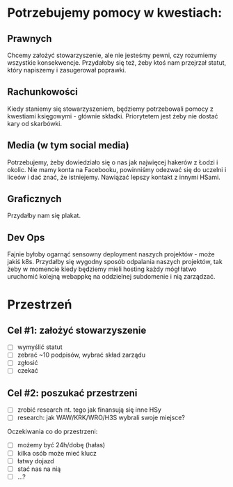 # Potrzebujemy pomocy w kwestiach:

## Prawnych

Chcemy założyć stowarzyszenie, ale nie jesteśmy pewni, czy rozumiemy wszystkie
konsekwencje. Przydałoby się też, żeby ktoś nam przejrzał statut, który
napiszemy i zasugerował poprawki.

## Rachunkowości

Kiedy staniemy się stowarzyszeniem, będziemy potrzebowali pomocy z kwestiami
księgowymi - głównie składki. Priorytetem jest żeby nie dostać kary od
skarbówki.

## Media (w tym social media)

Potrzebujemy, żeby dowiedziało się o nas jak najwięcej hakerów z Łodzi
i okolic. Nie mamy konta na Facebooku, powinniśmy odezwać się do uczelni
i liceów i dać znać, że istniejemy. Nawiązać lepszy kontakt z innymi HSami.

## Graficznych

Przydałby nam się plakat.

## Dev Ops

Fajnie byłoby ogarnąć sensowny deployment naszych projektów - może jakiś
k8s. Przydałby się wygodny sposób odpalania naszych projektów, tak żeby w
momencie kiedy będziemy mieli hosting każdy mógł łatwo uruchomić kolejną
webappkę na oddzielnej subdomenie i nią zarządzać.

# Przestrzeń

## Cel #1: założyć stowarzyszenie

- [ ] wymyślić statut
- [ ] zebrać ~10 podpisów, wybrać skład zarządu
- [ ] zgłosić
- [ ] czekać

## Cel #2: poszukać przestrzeni

- [ ] zrobić research nt. tego jak finansują się inne HSy
- [ ] research: jak WAW/KRK/WRO/H3S wybrali swoje miejsce?

Oczekiwania co do przestrzeni:

- [ ] możemy być 24h/dobę (hałas)
- [ ] kilka osób może mieć klucz
- [ ] łatwy dojazd
- [ ] stać nas na nią
- [ ] ...?
